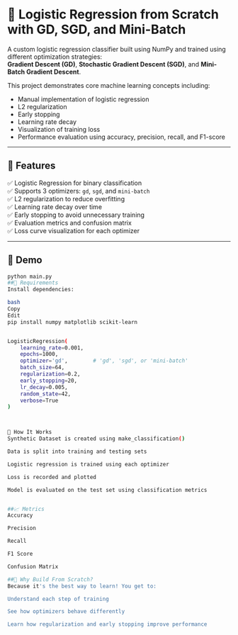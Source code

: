 # 🧠 Logistic Regression from Scratch with GD, SGD, and Mini-Batch

A custom logistic regression classifier built using NumPy and trained using different optimization strategies:  
**Gradient Descent (GD)**, **Stochastic Gradient Descent (SGD)**, and **Mini-Batch Gradient Descent**.

This project demonstrates core machine learning concepts including:
- Manual implementation of logistic regression
- L2 regularization
- Early stopping
- Learning rate decay
- Visualization of training loss
- Performance evaluation using accuracy, precision, recall, and F1-score

---

## 📌 Features

✅ Logistic Regression for binary classification  
✅ Supports 3 optimizers: `gd`, `sgd`, and `mini-batch`  
✅ L2 regularization to reduce overfitting  
✅ Learning rate decay over time  
✅ Early stopping to avoid unnecessary training  
✅ Evaluation metrics and confusion matrix  
✅ Loss curve visualization for each optimizer  

---

## 🧪 Demo

```bash
python main.py
##🔧 Requirements
Install dependencies:

bash
Copy
Edit
pip install numpy matplotlib scikit-learn


LogisticRegression(
    learning_rate=0.001,
    epochs=1000,
    optimizer='gd',        # 'gd', 'sgd', or 'mini-batch'
    batch_size=64,
    regularization=0.2,
    early_stopping=20,
    lr_decay=0.005,
    random_state=42,
    verbose=True
)



🚀 How It Works
Synthetic Dataset is created using make_classification()

Data is split into training and testing sets

Logistic regression is trained using each optimizer

Loss is recorded and plotted

Model is evaluated on the test set using classification metrics


##📈 Metrics
Accuracy

Precision

Recall

F1 Score

Confusion Matrix

##🧠 Why Build From Scratch?
Because it's the best way to learn! You get to:

Understand each step of training

See how optimizers behave differently

Learn how regularization and early stopping improve performance

